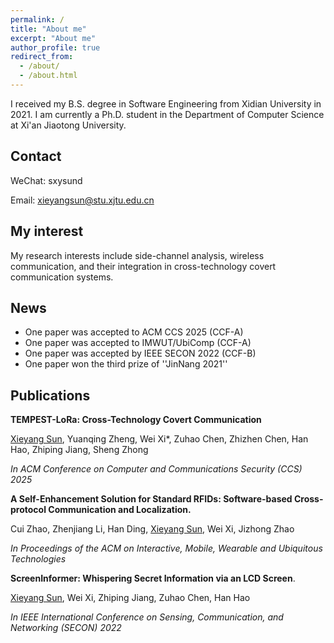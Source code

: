 ```yaml
---
permalink: /
title: "About me"
excerpt: "About me"
author_profile: true
redirect_from: 
  - /about/
  - /about.html
---
```


I received my B.S. degree in Software Engineering from Xidian University in 2021. I am currently a Ph.D. student in the Department of Computer Science at Xi'an Jiaotong University.
## Contact
WeChat: sxysund

Email: xieyangsun@stu.xjtu.edu.cn

## My interest
My research interests include side-channel analysis, wireless communication, and their integration in cross-technology covert communication systems.

## News
* One paper was accepted to ACM CCS 2025 (CCF-A)
* One paper was accepted to IMWUT/UbiComp (CCF-A)
* One paper was accepted by IEEE SECON 2022 (CCF-B)
* One paper won the third prize of ''JinNang 2021''


## Publications

__TEMPEST-LoRa: Cross-Technology Covert Communication__

<u>Xieyang Sun</u>, Yuanqing Zheng, Wei Xi*, Zuhao Chen, Zhizhen Chen, Han Hao, Zhiping Jiang, Sheng Zhong

_In ACM Conference on Computer and Communications Security (CCS) 2025_

__A Self-Enhancement Solution for Standard RFIDs: Software-based Cross-protocol Communication and Localization.__

Cui Zhao, Zhenjiang Li, Han Ding, <u>Xieyang Sun</u>, Wei Xi, Jizhong Zhao

_In Proceedings of the ACM on Interactive, Mobile, Wearable and Ubiquitous Technologies_


__ScreenInformer: Whispering Secret Information via an LCD Screen__.

<u>Xieyang Sun</u>, Wei Xi, Zhiping Jiang, Zuhao Chen, Han Hao

_In IEEE International Conference on Sensing, Communication, and Networking (SECON) 2022_

